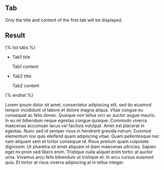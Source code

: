 ## Tab

Only the title and content of the first tab will be displayed.

## Result

{% list tabs %}

- Tab1 title

  Tab1 content

- Tab2 title

  Tab2 content

{% endlist %}

Lorem ipsum dolor sit amet, consectetur adipiscing elit, sed do eiusmod tempor incididunt ut labore et dolore magna aliqua. Vitae congue eu consequat ac felis donec. Quisque non tellus orci ac auctor augue mauris. In eu mi bibendum neque egestas congue quisque. Commodo viverra maecenas accumsan lacus vel facilisis volutpat. Amet est placerat in egestas. Nunc sed id semper risus in hendrerit gravida rutrum. Euismod elementum nisi quis eleifend quam adipiscing vitae. Quam pellentesque nec nam aliquam sem et tortor consequat id. Risus pretium quam vulputate dignissim. Ut pharetra sit amet aliquam id diam maecenas ultricies. Sapien eget mi proin sed libero enim. Tristique nulla aliquet enim tortor at auctor urna. Vivamus arcu felis bibendum ut tristique et. In arcu cursus euismod quis. Et tortor at risus viverra adipiscing at in tellus integer.